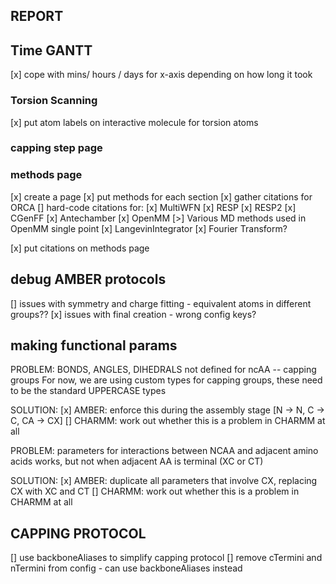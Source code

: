 ## REPORT
## Time GANTT
[x] cope with mins/ hours / days for x-axis depending on how long it took

### Torsion Scanning
[x] put atom labels on interactive molecule for torsion atoms

### capping step page

### methods page
[x] create a page
[x] put methods for each section 
[x] gather citations for ORCA
[] hard-code citations for:
    [x] MultiWFN
    [x] RESP
    [x] RESP2
    [x] CGenFF
    [x] Antechamber
    [x] OpenMM
    [>] Various MD methods used in OpenMM single point
        [x] LangevinIntegrator
    [x] Fourier Transform?


[x] put citations on methods page


## debug AMBER protocols
[] issues with symmetry and charge fitting - equivalent atoms in different groups??
[x] issues with final creation - wrong config keys?

## making functional params
PROBLEM: BONDS, ANGLES, DIHEDRALS not defined for ncAA -- capping groups
        For now, we are using custom types for capping groups, these need to be the standard UPPERCASE types

SOLUTION:
[x] AMBER: enforce this during the assembly stage [N -> N, C -> C, CA -> CX]
[]  CHARMM: work out whether this is a problem in CHARMM at all

PROBLEM: parameters for interactions between NCAA and adjacent amino acids works, but not when adjacent AA is terminal (XC or CT)

SOLUTION:
[x] AMBER: duplicate all parameters that involve CX, replacing CX with XC and CT
[] CHARMM: work out whether this is a problem in CHARMM at all



## CAPPING PROTOCOL
[] use backboneAliases to simplify capping protocol
[] remove cTermini and nTermini from config - can use backboneAliases instead